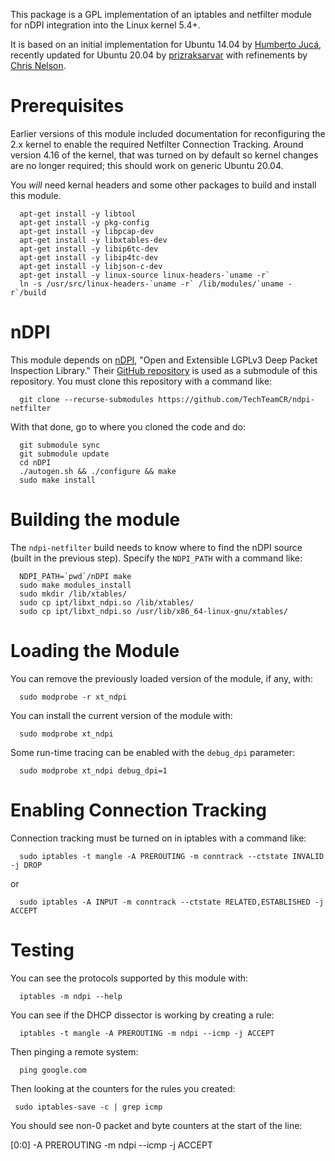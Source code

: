 This package is a GPL implementation of an iptables and netfilter module for
nDPI integration into the Linux kernel 5.4+.

It is based on an initial implementation for Ubuntu 14.04 by [Humberto
Jucá](https://github.com/betolj/ndpi-netfilter), recently updated for
Ubuntu 20.04 by
[prizraksarvar](https://github.com/prizraksarvar/ndpi-netfilter) with
refinements by [Chris
Nelson](https://github.com/ChrisNelson-CyberReef).

# Prerequisites

Earlier versions of this module included documentation for
reconfiguring the 2.x kernel to enable the required Netfilter
Connection Tracking.  Around version 4.16 of the kernel, that was
turned on by default so kernel changes are no longer required; this
should work on generic Ubuntu 20.04.

You _will_ need kernal headers and some other packages to build and
install this module.

```
  apt-get install -y libtool
  apt-get install -y pkg-config
  apt-get install -y libpcap-dev
  apt-get install -y libxtables-dev
  apt-get install -y libip6tc-dev
  apt-get install -y libip4tc-dev
  apt-get install -y libjson-c-dev
  apt-get install -y linux-source linux-headers-`uname -r`
  ln -s /usr/src/linux-headers-`uname -r` /lib/modules/`uname -r`/build
```

# nDPI

This module depends on
[nDPI](https://www.ntop.org/products/deep-packet-inspection/ndpi/),
"Open and Extensible LGPLv3 Deep Packet Inspection Library."  Their [GitHub repository](https://github.com/ntop/nDPI) is used as a submodule of this repository.  You must clone this repository with a command like:

```
  git clone --recurse-submodules https://github.com/TechTeamCR/ndpi-netfilter
```

With that done, go to where you cloned the code and do:

```
  git submodule sync
  git submodule update
  cd nDPI
  ./autogen.sh && ./configure && make
  sudo make install
```

# Building the module

The `ndpi-netfilter` build needs to know where to find the nDPI source (built in the previous step).  Specify the `NDPI_PATH` with a command like:

```
  NDPI_PATH=`pwd`/nDPI make
  sudo make modules_install
  sudo mkdir /lib/xtables/
  sudo cp ipt/libxt_ndpi.so /lib/xtables/
  sudo cp ipt/libxt_ndpi.so /usr/lib/x86_64-linux-gnu/xtables/
```

# Loading the Module

You can remove the previously loaded version of the module, if any, with:

```
  sudo modprobe -r xt_ndpi
```

You can install the current version of the module with:

```
  sudo modprobe xt_ndpi
```

Some run-time tracing can be enabled with the `debug_dpi` parameter:
```
  sudo modprobe xt_ndpi debug_dpi=1
```

# Enabling Connection Tracking

Connection tracking must be turned on in iptables with a command like:

```
  sudo iptables -t mangle -A PREROUTING -m conntrack --ctstate INVALID -j DROP 
```

or

```
  sudo iptables -A INPUT -m conntrack --ctstate RELATED,ESTABLISHED -j ACCEPT
```

# Testing

You can see the protocols supported by this module with:

```
  iptables -m ndpi --help
```

You can see if the DHCP dissector is working by creating a rule:
```
  iptables -t mangle -A PREROUTING -m ndpi --icmp -j ACCEPT
```
Then pinging a remote system:
```
  ping google.com
```
Then looking at the counters for the rules you created:
```
 sudo iptables-save -c | grep icmp
```
You should see non-0 packet and byte counters at the start of the line:

 [0:0] -A PREROUTING -m ndpi --icmp  -j ACCEPT

